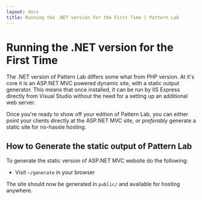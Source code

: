 ```yaml
---
layout: docs
title: Running the .NET version for the First Time | Pattern Lab
---
```


# Running the .NET version for the First Time

The .NET version of Pattern Lab differs some what from PHP version. At it's core it is an ASP.NET MVC powered dynamic site, with a static output generator. This means that once installed, it can be run by IIS Express directly from Visual Studio without the need for a setting up an additional web server.

Once you're ready to show off your edition of Pattern Lab, you can either point your clients directly at the ASP.NET MVC site, _or preferably_ generate a static site for no-hassle hosting.

## How to Generate the static output of Pattern Lab

To generate the static version of ASP.NET MVC website do the following:

* Visit `~/generate` in your browser

The site should now be generated in `public/` and available for hosting anywhere.